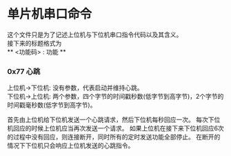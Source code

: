 # 单片机串口命令
这个文件只是为了记述上位机与下位机串口指令代码以及其含义。    
接下来的标题格式为    
** <功能码> : 功能 **
### 0x77 心跳
上位机->下位机: 没有参数，代表启动并维持心跳。    
下位机->上位机: 两个参数，四个字节的时间戳秒数(低字节到高字节)，2个字节的时间戳毫秒数(低字节到高字节)。

首先由上位机给下位机发送一个心跳请求，然后下位机每秒回应一次。
每次下位机回应的时候上位机应当再次发送一个请求。
如果上位机在接下来下位机回应6次的过程中没有回应，则连接断开，同时所有的定时发送功能全部停止。
在断开的情况下下位机只会响应上位机发送的心跳指令。


